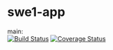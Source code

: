 # swe1-app

main:  
[![Build Status](https://app.travis-ci.com/xxzz-tt/swe1-app.svg?branch=main)](https://app.travis-ci.com/xxzz-tt/swe1-app)
[![Coverage Status](https://coveralls.io/repos/github/xxzz-tt/swe1-app/badge.svg?branch=main)](https://coveralls.io/github/xxzz-tt/swe1-app?branch=main)
